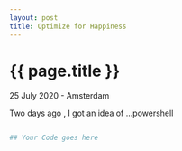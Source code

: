 ```yaml
---
layout: post
title: Optimize for Happiness
---
```


{{ page.title }}
================

<p class="meta">25 July 2020 - Amsterdam</p>

Two days ago , I got an idea of ...powershell 


```powershell

## Your Code goes here

```